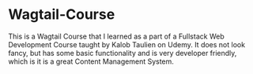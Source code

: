 # Wagtail-Course

This is a Wagtail Course that I learned as a part of a Fullstack Web Development Course taught by Kalob Taulien on Udemy. It does not look fancy, but has some basic functionality and is very developer friendly, which is it is a great Content Management System.
